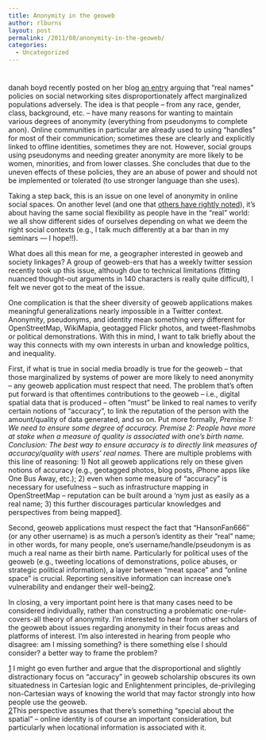 ```yaml
---
title: Anonymity in the geoweb
author: rlburns
layout: post
permalink: /2011/08/anonymity-in-the-geoweb/
categories:
  - Uncategorized
---
```

# 

danah boyd recently posted on her blog [an entry][1] arguing that “real names” policies on social networking sites disproportionately affect marginalized populations adversely. The idea is that people – from any race, gender, class, background, etc. – have many reasons for wanting to maintain various degrees of anonymity (everything from pseudonyms to complete anon). Online communities in particular are already used to using “handles” for most of their communication; sometimes these are clearly and explicitly linked to offline identities, sometimes they are not. However, social groups using pseudonyms and needing greater anonymity are more likely to be women, minorities, and from lower classes. She concludes that due to the uneven effects of these policies, they are an abuse of power and should not be implemented or tolerated (to use stronger language than she uses).

 [1]: http://socialmediacollective.org/2011/08/04/real-names-policies-are-an-abuse-of-power/

Taking a step back, this is an issue on one level of anonymity in online social spaces. On another level (and one that [others have rightly noted][2]), it’s about having the same social flexibility as people have in the “real” world: we all show different sides of ourselves depending on what we deem the right social contexts (e.g., I talk much differently at a bar than in my seminars — I hope!!). 

 [2]: http://socialmediacollective.org/2011/08/08/real-name-sites-are-necessarily-inadequate-for-free-speech/

What does all this mean for me, a geographer interested in geoweb and society linkages? A group of geoweb-ers that has a weekly twitter session recently took up this issue, although due to technical limitations (fitting nuanced thought-out arguments in 140 characters is really quite difficult), I felt we never got to the meat of the issue.

One complication is that the sheer diversity of geoweb applications makes meaningful generalizations nearly impossible in a Twitter context. Anonymity, pseudonyms, and identity mean something very different for OpenStreetMap, WikiMapia, geotagged Flickr photos, and tweet-flashmobs or political demonstrations. With this in mind, I want to talk briefly about the way this connects with my own interests in urban and knowledge politics, and inequality.

First, if what is true in social media broadly is true for the geoweb – that those marginalized by systems of power are more likely to need anonymity – any geoweb application must respect that need. The problem that’s often put forward is that oftentimes contributions to the geoweb – i.e., digital spatial data that is produced – often “must” be linked to real names to verify certain notions of “accuracy”, to link the reputation of the person with the amount/quality of data generated, and so on. Put more formally, *Premise 1: We need to ensure some degree of accuracy. Premise 2: People have more at stake when a measure of quality is associated with one’s birth name. Conclusion: The best way to ensure accuracy is to directly link measures of accuracy/quality with users’ real names.* There are multiple problems with this line of reasoning: 1) Not all geoweb applications rely on these given notions of accuracy (e.g., geotagged photos, blog posts, iPhone apps like One Bus Away, etc.); 2) even when some measure of “accuracy” is necessary for usefulness – such as infrastructure mapping in OpenStreetMap – reputation can be built around a ‘nym just as easily as a real name; 3) this further discourages particular knowledges and perspectives from being mapped[1]. 

Second, geoweb applications must respect the fact that “HansonFan666″ (or any other username) is as much a person’s identity as their “real” name; in other words, for many people, one’s username/handle/pseudonym is as much a real name as their birth name. Particularly for political uses of the geoweb (e.g., tweeting locations of demonstrations, police abuses, or strategic political information), a layer between “meat space” and “online space” is crucial. Reporting sensitive information can increase one’s vulnerability and endanger their well-being[2].

In closing, a very important point here is that many cases need to be considered individually, rather than constructing a problematic one-rule-covers-all theory of anonymity. I’m interested to hear from other scholars of the geoweb about issues regarding anonymity in their focus areas and platforms of interest. I’m also interested in hearing from people who disagree: am I missing something? is there something else I should consider? a better way to frame the problem?

[1] I might go even further and argue that the disproportional and slightly distractionary focus on “accuracy” in geoweb scholarship obscures its own situatedness in Cartesian logic and Enlightenment principles, de-privileging non-Cartesian ways of knowing the world that may factor strongly into how people use the geoweb.  
[2]This perspective assumes that there’s something “special about the spatial” – online identity is of course an important consideration, but particularly when locational information is associated with it.